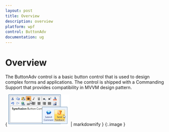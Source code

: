 ```yaml
---
layout: post
title: Overview
description: overview
platform: wpf
control: ButtonAdv
documentation: ug
---
```


# Overview

The ButtonAdv control is a basic button control that is used to design complex forms and applications. The control is shipped with a Commanding Support that provides compatibility in MVVM design pattern.



{ ![](Overview_images/Overview_img1.png) | markdownify }
{:.image }




